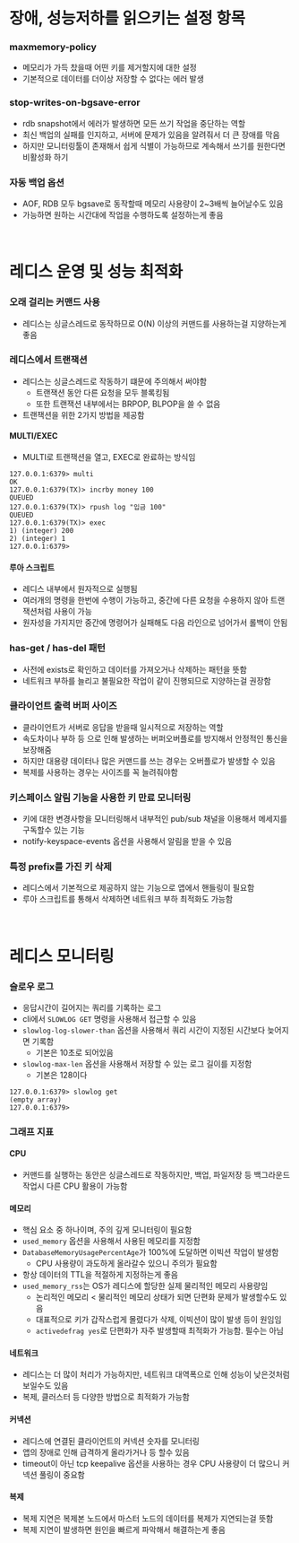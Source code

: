 # 장애, 성능저하를 읽으키는 설정 항목

### maxmemory-policy

- 메모리가 가득 찼을때 어떤 키를 제거할지에 대한 설정
- 기본적으로 데이터를 더이상 저장할 수 없다는 에러 발생

### stop-writes-on-bgsave-error

- rdb snapshot에서 에러가 발생하면 모든 쓰기 작업을 중단하는 역할
- 최신 백업의 실패를 인지하고, 서버에 문제가 있음을 알려줘서 더 큰 장애를 막음
- 하지만 모니터링툴이 존재해서 쉽게 식별이 가능하므로 계속해서 쓰기를 원한다면 비활성화 하기

### 자동 백업 옵션

- AOF, RDB 모두 bgsave로 동작할때 메모리 사용량이 2~3배씩 늘어날수도 있음
- 가능하면 원하는 시간대에 작업을 수행하도록 설정하는게 좋음

<br/>

# 레디스 운영 및 성능 최적화

### 오래 걸리는 커맨드 사용

- 레디스는 싱글스레드로 동작하므로 O(N) 이상의 커맨드를 사용하는걸 지양하는게 좋음

### 레디스에서 트랜잭션

- 레디스는 싱글스레드로 작동하기 떄문에 주의해서 써야함
  - 트랜잭션 동안 다른 요청을 모두 블록킹됨
  - 또한 트랜잭션 내부에서는 BRPOP, BLPOP을 쓸 수 없음
- 트랜잭션을 위한 2가지 방법을 제공함

#### MULTI/EXEC

- MULTI로 트랜잭션을 열고, EXEC로 완료하는 방식임

```
127.0.0.1:6379> multi
OK
127.0.0.1:6379(TX)> incrby money 100
QUEUED
127.0.0.1:6379(TX)> rpush log "입금 100"
QUEUED
127.0.0.1:6379(TX)> exec
1) (integer) 200
2) (integer) 1
127.0.0.1:6379>
```

#### 루아 스크립트

- 레디스 내부에서 원자적으로 실행됨
- 여러개의 명령을 한번에 수행이 가능하고, 중간에 다른 요청을 수용하지 않아 트랜잭션처럼 사용이 가능
- 원자성을 가지지만 중간에 명령어가 실패해도 다음 라인으로 넘어가서 롤백이 안됨

### has-get / has-del 패턴

- 사전에 exists로 확인하고 데이터를 가져오거나 삭제하는 패턴을 뜻함
- 네트워크 부하를 늘리고 불필요한 작업이 같이 진행되므로 지양하는걸 권장함

### 클라이언트 출력 버퍼 사이즈

- 클라이언트가 서버로 응답을 받을때 일시적으로 저장하는 역할
- 속도차이나 부하 등 으로 인해 발생하는 버퍼오버플로를 방지해서 안정적인 통신을 보장해줌
- 하지만 대용량 데이터나 많은 커맨드를 쓰는 경우는 오버플로가 발생할 수 있음
- 복제를 사용하는 경우는 사이즈를 꼭 늘려줘야함

### 키스페이스 알림 기능을 사용한 키 만료 모니터링

- 키에 대한 변경사항을 모니터링해서 내부적인 pub/sub 채널을 이용해서 메세지를 구독할수 있는 기능
- notify-keyspace-events 옵션을 사용해서 알림을 받을 수 있음

### 특정 prefix를 가진 키 삭제

- 레디스에서 기본적으로 제공하지 않는 기능으로 앱에서 핸들링이 필요함
- 루아 스크립트를 통해서 삭제하면 네트워크 부하 최적화도 가능함

<br/>

# 레디스 모니터링

### 슬로우 로그

- 응답시간이 길어지는 쿼리를 기록하는 로그
- cli에서 `SLOWLOG GET` 명령을 사용해서 접근할 수 있음
- `slowlog-log-slower-than` 옵션을 사용해서 쿼리 시간이 지정된 시간보다 늦어지면 기록함
  - 기본은 10초로 되어있음
- `slowlog-max-len` 옵션을 사용해서 저장할 수 있는 로그 길이를 지정함
  - 기본은 128이다

```
127.0.0.1:6379> slowlog get
(empty array)
127.0.0.1:6379>
```

### 그래프 지표

#### CPU

- 커맨드를 실행하는 동안은 싱글스레드로 작동하지만, 백업, 파일저장 등 백그라운드 작업시 다른 CPU 활용이 가능함

#### 메모리

- 핵심 요소 중 하나이며, 주의 깊게 모니터링이 필요함
- `used_memory` 옵션을 사용해서 사용된 메모리를 지정함
- `DatabaseMemoryUsagePercentAge`가 100%에 도달하면 이빅션 작업이 발생함
  - CPU 사용량이 과도하게 올라갈수 있으니 주의가 필요함
- 항상 데이터의 TTL을 적절하게 지정하는게 좋음
- `used_memory_rss`는 OS가 레디스에 할당한 실제 물리적인 메모리 사용량임
  - 논리적인 메모리 < 물리적인 메모리 상태가 되면 단편화 문제가 발생할수도 있음
  - 대표적으로 키가 갑작스럽게 몰렸다가 삭제, 이빅션이 많이 발생 등이 원임임
  - `activedefrag yes`로 단편화가 자주 발생할때 최적화가 가능함. 필수는 아님

#### 네트워크

- 레디스는 더 많이 처리가 가능하지만, 네트워크 대역폭으로 인해 성능이 낮은것처럼 보일수도 있음
- 복제, 클러스터 등 다양한 방법으로 최적화가 가능함

#### 커넥션

- 레디스에 연결된 클라이언트의 커넥션 숫자를 모니터링
- 앱의 장애로 인해 급격하게 올라가거나 등 할수 있음
- timeout이 아닌 tcp keepalive 옵션을 사용하는 경우 CPU 사용량이 더 많으니 커넥션 풀링이 중요함

#### 복제

- 복제 지연은 복제본 노드에서 마스터 노드의 데이터를 복제가 지연되는걸 뜻함
- 복제 지연이 발생하면 원인을 빠르게 파악해서 해결하는게 좋음

